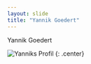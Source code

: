 ```yaml
---
layout: slide
title: "Yannik Goedert"
---
```


Yannik Goedert 

![Yanniks Profil](https://www.lbv.de/assets/images/f/Amsel_Marcus_Bosch_LBV_Portraet-8963efe8.webp)
{: .center}
